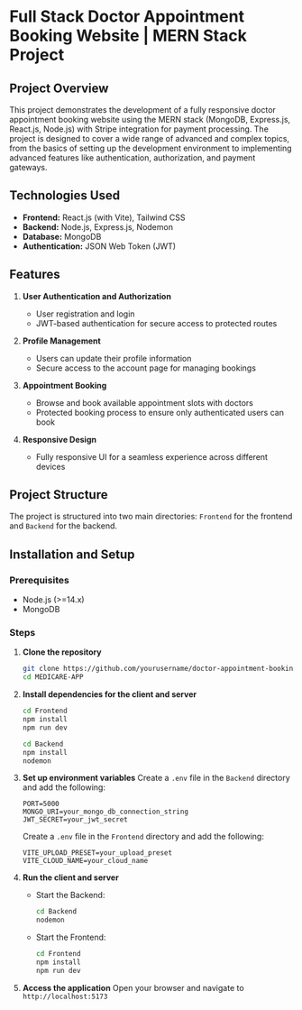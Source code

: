 # Full Stack Doctor Appointment Booking Website | MERN Stack Project

## Project Overview
This project demonstrates the development of a fully responsive doctor appointment booking website using the MERN stack (MongoDB, Express.js, React.js, Node.js) with Stripe integration for payment processing. The project is designed to cover a wide range of advanced and complex topics, from the basics of setting up the development environment to implementing advanced features like authentication, authorization, and payment gateways.

## Technologies Used
- **Frontend:** React.js (with Vite), Tailwind CSS
- **Backend:** Node.js, Express.js, Nodemon
- **Database:** MongoDB
- **Authentication:** JSON Web Token (JWT)

## Features
1. **User Authentication and Authorization**
   - User registration and login
   - JWT-based authentication for secure access to protected routes

2. **Profile Management**
   - Users can update their profile information
   - Secure access to the account page for managing bookings

3. **Appointment Booking**
   - Browse and book available appointment slots with doctors
   - Protected booking process to ensure only authenticated users can book

4. **Responsive Design**
   - Fully responsive UI for a seamless experience across different devices

## Project Structure
The project is structured into two main directories: `Frontend` for the frontend and `Backend` for the backend.

## Installation and Setup

### Prerequisites
- Node.js (>=14.x)
- MongoDB

### Steps
1. **Clone the repository**
   ```bash
   git clone https://github.com/yourusername/doctor-appointment-booking.git
   cd MEDICARE-APP
   ```

2. **Install dependencies for the client and server**
   ```bash
   cd Frontend
   npm install
   npm run dev 

   cd Backend
   npm install
   nodemon
   ```

3. **Set up environment variables**
   Create a `.env` file in the `Backend` directory and add the following:
   ```env
   PORT=5000
   MONGO_URI=your_mongo_db_connection_string
   JWT_SECRET=your_jwt_secret
   ```
   Create a `.env` file in the `Frontend` directory and add the following:
   ```env
   VITE_UPLOAD_PRESET=your_upload_preset
   VITE_CLOUD_NAME=your_cloud_name
   ```

4. **Run the client and server**
   - Start the Backend:
     ```bash
     cd Backend
     nodemon
     ```
   - Start the Frontend:
     ```bash
     cd Frontend
     npm install
     npm run dev
     ```

5. **Access the application**
   Open your browser and navigate to `http://localhost:5173`
